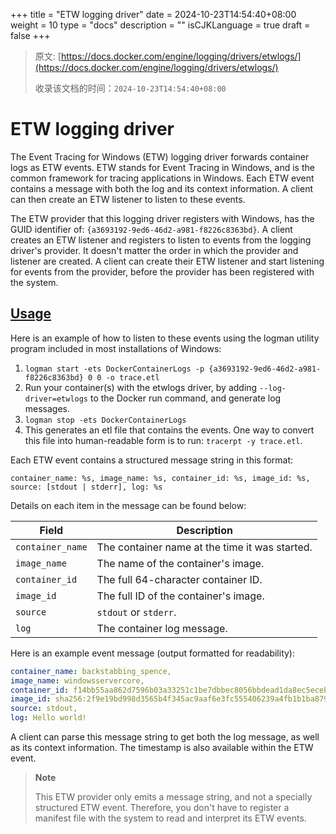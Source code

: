 +++
title = "ETW logging driver"
date = 2024-10-23T14:54:40+08:00
weight = 10
type = "docs"
description = ""
isCJKLanguage = true
draft = false
+++

> 原文: [https://docs.docker.com/engine/logging/drivers/etwlogs/](https://docs.docker.com/engine/logging/drivers/etwlogs/)
>
> 收录该文档的时间：`2024-10-23T14:54:40+08:00`

# ETW logging driver

The Event Tracing for Windows (ETW) logging driver forwards container logs as ETW events. ETW stands for Event Tracing in Windows, and is the common framework for tracing applications in Windows. Each ETW event contains a message with both the log and its context information. A client can then create an ETW listener to listen to these events.

The ETW provider that this logging driver registers with Windows, has the GUID identifier of: `{a3693192-9ed6-46d2-a981-f8226c8363bd}`. A client creates an ETW listener and registers to listen to events from the logging driver's provider. It doesn't matter the order in which the provider and listener are created. A client can create their ETW listener and start listening for events from the provider, before the provider has been registered with the system.

## [Usage](https://docs.docker.com/engine/logging/drivers/etwlogs/#usage)

Here is an example of how to listen to these events using the logman utility program included in most installations of Windows:

1. `logman start -ets DockerContainerLogs -p {a3693192-9ed6-46d2-a981-f8226c8363bd} 0 0 -o trace.etl`
2. Run your container(s) with the etwlogs driver, by adding `--log-driver=etwlogs` to the Docker run command, and generate log messages.
3. `logman stop -ets DockerContainerLogs`
4. This generates an etl file that contains the events. One way to convert this file into human-readable form is to run: `tracerpt -y trace.etl`.

Each ETW event contains a structured message string in this format:



```text
container_name: %s, image_name: %s, container_id: %s, image_id: %s, source: [stdout | stderr], log: %s
```

Details on each item in the message can be found below:

| Field            | Description                                    |
| ---------------- | ---------------------------------------------- |
| `container_name` | The container name at the time it was started. |
| `image_name`     | The name of the container's image.             |
| `container_id`   | The full 64-character container ID.            |
| `image_id`       | The full ID of the container's image.          |
| `source`         | `stdout` or `stderr`.                          |
| `log`            | The container log message.                     |

Here is an example event message (output formatted for readability):



```yaml
container_name: backstabbing_spence,
image_name: windowsservercore,
container_id: f14bb55aa862d7596b03a33251c1be7dbbec8056bbdead1da8ec5ecebbe29731,
image_id: sha256:2f9e19bd998d3565b4f345ac9aaf6e3fc555406239a4fb1b1ba879673713824b,
source: stdout,
log: Hello world!
```

A client can parse this message string to get both the log message, as well as its context information. The timestamp is also available within the ETW event.

> **Note**
>
> 
>
> This ETW provider only emits a message string, and not a specially structured ETW event. Therefore, you don't have to register a manifest file with the system to read and interpret its ETW events.
